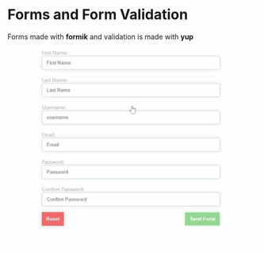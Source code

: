 # Forms and Form Validation

Forms made with **formik** and validation is made with **yup**

<img src="./form validation.gif" alt="preview" width="auto" height="auto">